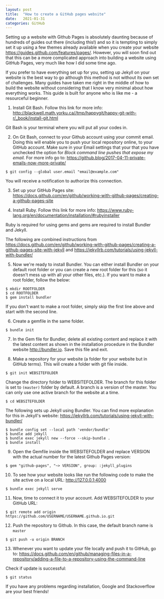 ```yaml
---
layout: post
title:  "How to create a GitHub pages website"
date:   2021-01-31
categories: GitHub
---
```


Setting up a website with Github Pages is absolutely daunting because of hundreds of guides out there (including this!) and so it is tempting to simply set it up using a few themes already available when you create your website https://guides.github.com/features/pages/. However, you will soon find out that this can be a more complicated approach into building a website using GitHub Pages, very much like how I did some time ago.

If you prefer to have everything set up for you, setting up Jekyll on your website is the best way to go although this method is not without its own set of challenges. Many guides have taken me right in the middle of how to build the website without considering that I know very minimal about how everything works. This guide is built for anyone who is like me - a resourceful beginner. 

1. Install Git Bash. Follow this link for more info: http://blackwell.math.yorku.ca//tmp/happygit/happy-git-with-r/_book/install-git.html

Git Bash is your terminal where you will put all your codes in.

2. On Git Bash, connect to your Github account using your commit email. Doing this will enable you to push your local repository online, to your GitHub account. Make sure in your Email settings that your that you have unchecked the option for *Block command line pushes that expose my email.* For more info go to: https://github.blog/2017-04-11-private-emails-now-more-private/

```
$ git config --global user.email "email@example.com"
```

You will receive a notification to authorize this connection.

3. Set up your GitHub Pages site: https://docs.github.com/en/github/working-with-github-pages/creating-a-github-pages-site

4. Install Ruby. Follow this link for more info: https://www.ruby-lang.org/en/documentation/installation/#rubyinstaller

Ruby is required for using gems and gems are required to install Bundler and Jekyll.

The following are combined instructions from https://docs.github.com/en/github/working-with-github-pages/creating-a-github-pages-site-with-jekyll and https://jekyllrb.com/tutorials/using-jekyll-with-bundler/
 
5. Now we're ready to install Bundler. You can either install Bundler on your default root folder or you can create a new root folder for this (so it doesn't mess up with all your other files, etc.). If you want to make a root folder, follow the below:

```
$ mkdir ROOTFOLDER
$ cd ROOTFOLDER
$ gem install bundler
```

If you don't want to make a root folder, simply skip the first line above and start with the second line.

6. Create a gemfile in the same folder.

```
$ bundle init
```

7. In the Gem file for Bundler, delete all existing content and replace it with the latest content as shown in the installation procedure in the Bundler website http://bundler.io. Save this file and exit.

8. Make a repository for your website (a folder for your website but in GitHub terms). This will create a folder with git file inside.

```
$ git init WEBSITEFOLDER
```

Change the directory folder to WEBSITEFOLDER. The branch for this folder is set to `(master)` folder by default. A branch is a version of the master. You can only use one active branch for the website at a time. 

```
$ cd WEBSITEFOLDER
```

The following sets up Jekyll using Bundler. You can find more explanation for this in Jekyll's website: https://jekyllrb.com/tutorials/using-jekyll-with-bundler/

```
$ bundle config set --local path 'vendor/bundle'
$ bundle add jekyll
$ bundle exec jekyll new --force --skip-bundle . 
$ bundle install
```

9. Open the Gemfile inside the WEBSITEFOLDER and replace VERSION with the actual number for the latest Github Pages version:

```
$ gem "github-pages", "~> VERSION", group: :jekyll_plugins
```

10. To see how your website looks like run the following code to make the site active on a local URL: http://127.0.0.1:4000

```
$ bundle exec jekyll serve
```

11. Now, time to connect it to your account. Add WEBSITEFOLDER to your GitHub URL:

```
$ git remote add origin https://github.com/USERNAME/USERNAME.github.io.git
```

12. Push the repository to Github. In this case, the default branch name is `master`

```
$ git push -u origin BRANCH
```

13. Whenever you want to update your file locally and push it to GitHub, go to: https://docs.github.com/en/github/managing-files-in-a-repository/adding-a-file-to-a-repository-using-the-command-line

Check if update is successful:

```
$ git status
```

If you have any problems regarding installation, Google and Stackoverflow are your best friends!